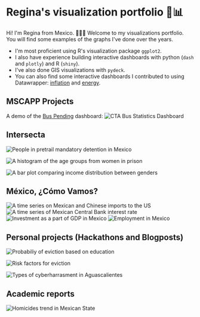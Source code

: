 # Regina's visualization portfolio 💼📊

Hi! I'm Regina from Mexico. 👩🏽‍💻 Welcome to my visualizations portfolio. You will find some examples of the graphs I've done over the years. 

- I'm most proficient using R's visualization package `ggplot2`. 
- I also have experience building interactive dashboards with python (`dash` and `plotly`) and R (`shiny`). 
- I've also done GIS visualizations with `pydeck`.  
- You can also find some interactive dashboards I contributed to using Datawrapper: [inflation](https://mexicocomovamos.mx/inflacion/) and [energy](https://mexicocomovamos.mx/cuanta-electricidad-necesitas). 

## MSCAPP Projects 
A demo of the [Bus Pending](https://github.com/RMedina19/bus_pending) dashboard: 
![CTA Bus Statistics Dashboard](https://github.com/RMedina19/bus_pending/blob/main/dash_demo.gif)

## Intersecta 
![People in pretrail mandatory detention in Mexico](https://github.com/IntersectaOrg/amicus_scjn_ppo/blob/main/04_figuras/14_personas_en_pp_cuadernos.png)

![A histogram of the age groups from women in prison](https://github.com/IntersectaOrg/amicus_scjn_ppo/blob/main/04_figuras/04_edad_persona_pp.png)

![A bar plot comparing income distribution between genders](https://github.com/IntersectaOrg/amicus_scjn_ppo/blob/main/04_figuras/06_ingresos_personas_pp.png)


## México, ¿Cómo Vamos?
![A time series on Mexican and Chinese imports to the US](https://github.com/RMedina19/visualizations_portfolio/blob/main/MCV/01_07_01_fomento_exp_china-mx.png)
![A time series of Mexican Central Bank interest rate](https://github.com/RMedina19/visualizations_portfolio/blob/main/MCV/06_00_tasa_referencia.png)
![Investment as a part of GDP in Mexico](https://github.com/RMedina19/visualizations_portfolio/blob/main/MCV/01_04_03_inversion_pib.png)
![Employment in Mexico](https://github.com/RMedina19/visualizations_portfolio/blob/main/MCV/02_01_01_tasa_part_eco.png)


## Personal projects (Hackathons and Blogposts)  
![Probabiliy of eviction based on education](https://github.com/RMedina19/MITHackathon2022_Logistics_Rethinkers/blob/main/04_figures/01_census_likelihood_eviction/10.png) 

![Risk factors for eviction](https://github.com/RMedina19/MITHackathon2022_Logistics_Rethinkers/blob/main/04_figures/03_household_pulse_survey/01_significan_risk_factors.png) 

![Types of cyberharrasment in Aguascalientes](https://github.com/RMedina19/mociba/blob/main/04_figuras/04_aguascalientes_sexo_tipo.png)

## Academic reports
![Homicides trend in Mexican State](https://github.com/RMedina19/visualizations_portfolio/blob/main/01_padeci.png) 

